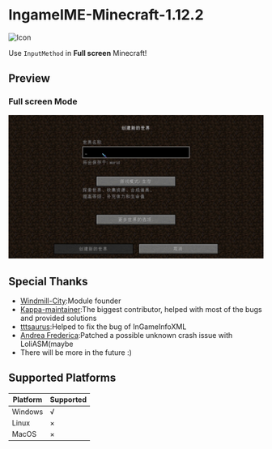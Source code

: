 # IngameIME-Minecraft-1.12.2

![Icon](src/main/resources/icon.png)

Use `InputMethod` in **Full screen** Minecraft!

[//]: # (![CurseForge Bandage Downloads]&#40;http://cf.way2muchnoise.eu/full_440032_downloads.svg&#41;)

[//]: # (![CurseForge Bandage Versions]&#40;http://cf.way2muchnoise.eu/versions/440032.svg&#41;)

## Preview

[//]: # (### Window Mode)

[//]: # (![Window Mode]&#40;docs/WindowInput.gif&#41;)

[//]: # ()
### Full screen Mode

![Full screen Mode](docs/FullScreenInput.gif)

## Special Thanks
- [Windmill-City](https://github.com/Windmill-City):Module founder
- [Kappa-maintainer](https://github.com/kappa-maintainer):The biggest contributor, helped with most of the bugs and provided solutions
- [tttsaurus](https://github.com/tttsaurus):Helped to fix the bug of InGameInfoXML 
- [Andrea Frederica](https://github.com/AndreaFrederica):Patched a possible unknown crash issue with LoliASM(maybe
- There will be more in the future :)
## Supported Platforms

| Platform | Supported |
|----------|-----------|
| Windows  | √         |
| Linux    | ×         |
| MacOS    | ×         |
